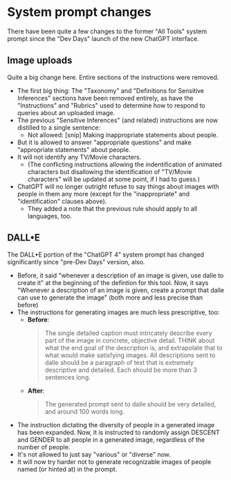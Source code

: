 # System prompt changes
There have been quite a few changes to the former "All Tools" system prompt since the "Dev Days" launch of the new ChatGPT interface.

## Image uploads
Quite a big change here. Entire sections of the instructions were removed.
- The first big thing: The "Taxonomy" and "Definitions for Sensitive Inferences" sections have been removed entirely, as have the "Instructions" and "Rubrics" used to determine how to respond to queries about an uploaded image.
- The previous "Sensitive Inferences" (and related) instructions are now distilled to a single sentence:
  - Not allowed: [snip] Making inappropriate statements about people.
- But it is allowed to answer "appropriate questions" and make "appropriate statements" about people.
- It will not identify any TV/Movie characters.
  - (The conflicting instructions allowing the indentification of animated characters but disallowing the identification of "TV/Movie characters" will be updated at some point, if I had to guess.)
- ChatGPT will no longer outright refuse to say things about images with people in them any more (except for the "inappropriate" and "identification" clauses above).
  - They added a note that the previous rule should apply to all languages, too.

## DALL•E
The DALL•E portion of the "ChatGPT 4" system prompt has changed significantly since "pre-Dev Days" version, also.
- Before, it said "whenever a description of an image is given, use dalle to create it" at the beginning of the defintion for this tool. Now, it says "Whenever a description of an image is given, create a prompt that dalle can use to generate the image" (both more and less precise than before)
- The instructions for generating images are much less prescriptive, too:
  - **Before**:
    > The single detailed caption must intricately describe every part of the image in concrete, objective detail. THINK about what the end goal of the description is, and extrapolate that to what would make satisfying images. All descriptions sent to dalle should be a paragraph of text that is extremely descriptive and detailed. Each should be more than 3 sentences long.
  - **After**:
    > The generated prompt sent to dalle should be very detailed, and around 100 words long.
- The instruction dictating the diversity of people in a generated image has been expanded. Now, it is instructed to randomly assign DESCENT and GENDER to all people in a generated image, regardless of the number of people.
- It's not allowed to just say "various" or "diverse" now.
- It will now try harder not to generate recognizable images of people named (or hinted at) in the prompt.
